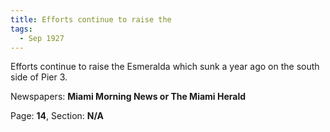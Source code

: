 ```yaml
---  
title: Efforts continue to raise the  
tags:  
  - Sep 1927  
---  
```

  
Efforts continue to raise the Esmeralda which sunk a year ago on the south side of Pier 3.  
  
Newspapers: **Miami Morning News or The Miami Herald**  
  
Page: **14**, Section: **N/A** 
